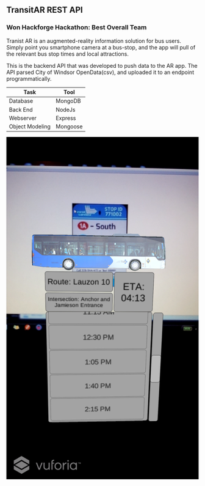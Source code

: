 ## TransitAR REST API

### Won Hackforge Hackathon: Best Overall Team

Tranist AR is an augmented-reality information solution for bus users. Simply point you smartphone camera at a bus-stop, and the app will pull of the relevant bus stop times and local attractions.

This is the backend API that was developed to push data to the AR app. The API parsed City of Windsor OpenData(csv), and uploaded it to an endpoint programmatically.


| Task          | Tool           | 
| ------------- |-------------   | 
| Database      | MongoDB        |
| Back End      | NodeJs         |
| Webserver     | Express        |
| Object Modeling| Mongoose      |




![alt text](https://raw.githubusercontent.com/colinmatthews/Hackathon-REST-API/master/bus.png "Logo Title Text 1")
